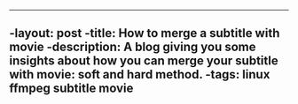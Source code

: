 ----
-layout: post
-title: How to merge a subtitle with movie
-description: A blog giving you some insights about how you can merge your subtitle with movie: soft and hard method.
-tags: linux ffmpeg subtitle movie
----
